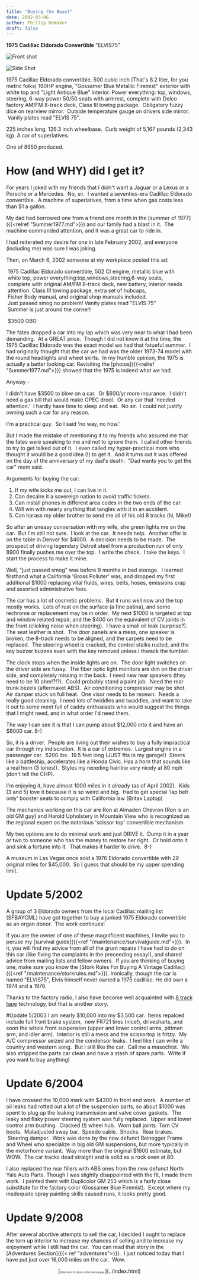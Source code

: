 ```yaml
---
title: "Buying the Beast"
date: 2002-03-06
author: Phillip Remaker
draft: false
---
```

**1975 Cadillac Eldorado Convertible**
"ELVIS75"  

![Front shot](/images/caddy1.jpg)  

![Side Shot](/images/caddy2.jpg)  

1975 Cadillac Eldorado convertible, 500 cubic inch (That's 8.2 liter, for you metric folks) 190HP engine, "Gossamer Blue Metallic Firemist" exterior with white top and "Light Antique Blue" interior. Power everything: top, windows, steering, 6-way power 50/50 seats with armrest, complete with Delco factory AM/FM 8-track deck, Class III towing package.  Obligatory fuzzy dice on rearview mirror.  Outside temperature gauge on drivers side mirror.  Vanity plates read "ELVIS 75".    


225 inches long, 126.3 inch wheelbase.  Curb weight of 5,167 pounds (2,343 kg). A car of superlatives.    

One of 8950 produced.  

# How (and WHY) did I get it?   

For years I joked with my friends that I didn't want a Jaguar or a Lexus or a Porsche or a Mercedes.  No, sir.  I wanted a seventies-era Cadillac Eldorado convertible.  A machine of superlatives, from a time when gas costs less than $1 a gallon.  

My dad had borrowed one from a friend one month in the [summer of 1977]({{<relref "Summer1977.md">}}) and our family had a blast in it.  The machine commanded attention, and it was a great car to ride in.  

I had reiterated my desire for one in late February 2002, and everyone (including me) was sure I was joking.  

Then, on March 6, 2002 someone at my workplace posted this ad:  

 1975 Cadillac Eldorado convertible, 502 CI engine, metallic blue with  
 white top, power everything:top,windows,steering,6-way seats,  
 complete with original AM/FM 8-track deck, new battery, interior needs  
 attention. Class III towing package, extra set of hubcaps,  
 Fisher Body manual, and original shop manuals included.  
 Just passed smog no problem! Vanity plates read "ELVIS 75"  
 Summer is just around the corner!  

 $3500 OBO  

The fates dropped a car into my lap which was very near to what I had been demanding.  At a GREAT price.  Though I did not know it at the time, the 1975 Cadillac Eldorado was the exact model we had that fatueful summer.  I had originally thought that the car we had was the older 1973-74 model with the round headlights and wheel skirts.  In my humble opinion, the 1975 is actually a better looking car. Revisiting the [photos]({{<relref "Summer1977.md">}}) showed that the 1975 is indeed what we had.  

Anyway -  

I didn't have $3500 to blow on a car.  Or $600/yr more insurance.  I didn't need a gas bill that would make OPEC drool.  Or any car that 'needed attention.'  I hardly have time to sleep and eat.  No sir.  I could not justify owning such a car for any reason.  

I'm a practical guy.  So I said 'no way, no how.'  

But I made the mistake of mentioning it to my friends who assured me that the fates were speaking to me and not to ignore them.  I called other friends to try to get talked out of it.  I even called my hyper-practical mom who thought it would be a good idea (!) to get it.  And it turns out it was offered on the day of the anniversary of my dad's death.  "Dad wants you to get the car" mom said.  

Arguments for buying the car:  

1. If my wife kicks me out, I can live in it.  
2. Can decalre it a sovereign nation to avoid traffic tickets.  
3. Can install phones in different area codes in the two ends of the car.  
4. Will win with nearly anything that tangles with it in an accident.  
5. Can harass my older brother to send me all of his old 8 tracks (hi, Mike!)  

So after an uneasy conversation with my wife, she green lights me on the car.  But I'm still not sure.  I look at the car.  It needs help.  Another offer is on the table in Denver for $4000.  A decision needs to be made.  The prospect of driving legendary Detroit steel from a production run of only 8900 finally pushes me over the top.  I write the check.  I take the keys.  I start the process to make it mine.  

Well, "just passed smog" was before 9 months in bad storage.  I learned firsthand what a California 'Gross Polluter' was, and dropped my first additional $1000 replacing vital fluids, wires, belts, hoses, emissions crap and assorted administrative fees.  

The car has a lot of cosmetic problems.  But it runs well now and the top mostly works.  Lots of rust on the surface (a fine patina), and some rechrome or replacement may be in order.  My next $1000 is targeted at top and window related repair, and the $400 on the equivalent of CV joints in the front (clicking noise when steering).  I have a small oil leak (surprise?). The seat leather is shot.  The door panels are a mess, one speaker is broken, the 8-track needs to be aligned, and the carpets need to be replaced.  The steering wheel is cracked, the control stalks rusted, and the key buzzer buzzes even with the key removed unless I thwack the tumbler.  

The clock stops when the inside lights are on.  The door light switches on the driver side are fussy.  The fiber optic light monitors are dim on the driver side, and completely missing in the back.  I need new rear speakers (they need to be 10 ohm!?!?).  Could probably stand a paint job.  Need the rear trunk bezels (aftermaket ABS).  Air conditioning compressor may be shot.  Air damper stuck on full heat.  One visor needs to be resewn.  Needs a really good cleaning.  I need lots of twiddles and twaddles, and want to take it out to some meet full of caddy enthusiasts who would suggest the things that I might need, and in what order I'd need them.  

The way I can see it is that I can pump about $12,000 into it and have an $8000 car. 8-)  

So, it is a driver.  People are living out their wishes to buy a fully impractical car through my indiscretion.  It is a car of extremes.  Largest engine in a passenger car.  5200 lbs.  19.5 feet long (JUST fits in my garage!)  Steers like a battleship, accelerates like a Honda Civic. Has a horn that sounds like a real horn (3 tones!).  Styles my receding hairline very nicely at 80 mph (don't tell the CHP).  

I'm enjoying it, have almost 1000 miles in it already (as of April 2002).  Kids (3 and 5) love it because it is so weird and big.  Had to get special 'lap belt only' booster seats to comply with California law (Britax Laptop)  

The mechanics working on this car are Ron at Almaden Chevron (Ron is an old GM guy) and Harold Upholstery in Mountain View who is recognized as the regional expert on the notorious 'scissor top' convertible mechanism.  

My two options are to do minimal work and just DRIVE it.  Dump it in a year or two to someone who has the money to restore her right.  Or hold onto it and sink a fortune into it.  That makes it harder to drive.  8-)  

A museum in Las Vegas once sold a 1976 Eldorado convertible with *29* original miles for $45,000.  So I guess that should be my upper spending limit.  

# Update 5/2002

A group of 3 Eldorado owners from the local Cadillac mailing list (SFBAYCML) have got together to buy a junked 1975 Eldorado convertible as an organ donor.  The work continues!  

If you are the owner of one of these magnificent machines, I invite you to peruse my [survival guide]({{<ref  "/maintenance/survivalguide.md">}}).  In it, you will find my advice from all of the grunt repairs I have had to do on this car (like fixing the complaints in the preceeding essay!), and shared advice from mailing lists and fellow owners.  If you are thinking of buying one, make sure you know the [Stork Rules For Buying A Vintage Cadillac]({{<ref "/maintenance/storkrules.md">}}). Ironically, though the car is named "ELVIS75", Elvis himself never owned a 1975 cadillac. He did own a 1974 and a 1976\.  

Thanks to the factory radio, I also have become well acquainted with [8 track tape](http://www.8trackheaven.com) technology, but that is another story.  

#Update 5/2003
 I am nearly $10,000 into my $3,500 car.  Items repalced include full front brake system,  new FR721 tires (nice!), drivesharts, and soon the whole front suspension (upper and lower control arms, pittman arm, and idler arm).  Interior is still a mess and the scissortop is fritzy.  My A/C compressor seized and the condensor leaks.  I feel like I can write a country and western song.  But I still like the car.  Call me a masochist.  We also stripped the parts car clean and have a stash of spare parts.  Write if you want to buy anything!  

# Update 6/2004
 I have crossed the 10,000 mark with $4300 in front end work.  A number of oil leaks had rotted out a lot of the suspension parts, so about $1000 was spent to plug up the leaking transmission and valve cover gaskets.  The leaky and flaky power steering system was fully replaced.  Upper and lower control arm bushing.  Cracked (!) wheel hub.  Worn ball joints. Torn CV boots.  Maladjusted sway bar.  Speedo cable.  Shocks.  Rear brakes.  Steering damper.  Work was done by the now defunct Reinegger Frame and Wheel who specialize in big old GM suspensions, but more typically in the motorhome variant.  Way more than the original $1600 estimate, but WOW.  The car tracks dead straight and is solid as a rock even at 80\.    

I also replaced the rear fillers with ABS ones from the new defunct North Yale Auto Parts. Though I was slightly disappointed with the fit, I made them work.  I painted them with Duplicolor GM 253 which is a fairly close substitute for the factory color (Gossamer Blue Firemist).  Except where my inadequate spray painting skills caused runs, it looks pretty good.  

# Update 9/2008
After several abortive attempts to sell the car, I decided I ought to replace the torn up interior to increase my chances of selling and to increase my enjoyment while I still had the car.  You can read that story in the [Adventures Section]({{< ref "adventures">}}).  I just noticed today that I have put just over 16,000 miles on the car.  Wow.  





<div align="center">[<small><small><small><small>Click here to return to the home page.</small></small></small></small>](../index.html)  
